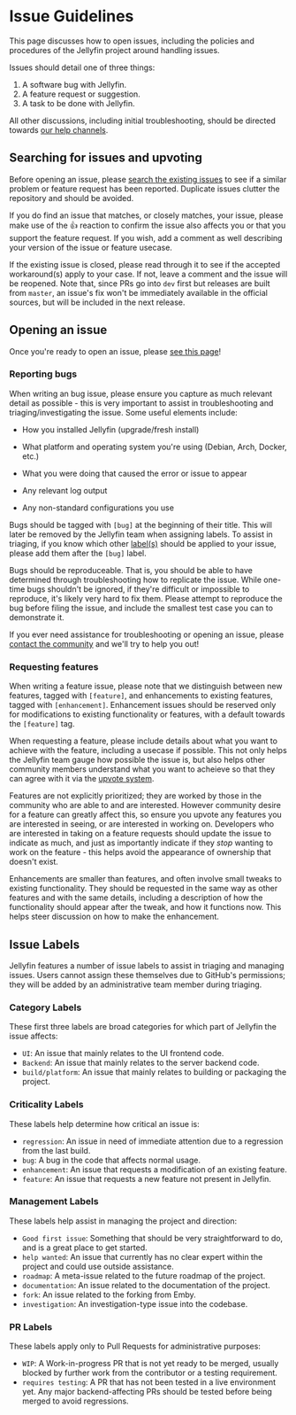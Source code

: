 # Issue Guidelines

This page discusses how to open issues, including the policies and procedures of the Jellyfin project around handling issues.

Issues should detail one of three things:

   1. A software bug with Jellyfin.
   1. A feature request or suggestion.
   1. A task to be done with Jellyfin.

All other discussions, including initial troubleshooting, should be directed towards [our help channels](/user-docs/getting-help).

## Searching for issues and upvoting

Before opening an issue, please [search the existing issues](https://github.com/jellyfin/jellyfin/issues?utf8=✓&q=is%3Aissue) to see if a similar problem or feature request has been reported. Duplicate issues clutter the repository and should be avoided.

If you do find an issue that matches, or closely matches, your issue, please make use of the :+1: reaction to confirm the issue also affects you or that you support the feature request. If you wish, add a comment as well describing your version of the issue or feature usecase.

If the existing issue is closed, please read through it to see if the accepted workaround(s) apply to your case. If not, leave a comment and the issue will be reopened. Note that, since PRs go into `dev` first but releases are built from `master`, an issue's fix won't be immediately available in the official sources, but will be included in the next release.

## Opening an issue

Once you're ready to open an issue, please [see this page](https://github.com/jellyfin/jellyfin/issues/new)!

### Reporting bugs

When writing an bug issue, please ensure you capture as much relevant detail as possible - this is very important to assist in troubleshooting and triaging/investigating the issue. Some useful elements include:

* How you installed Jellyfin (upgrade/fresh install)

* What platform and operating system you're using (Debian, Arch, Docker, etc.)

* What you were doing that caused the error or issue to appear

* Any relevant log output

* Any non-standard configurations you use

Bugs should be tagged with `[bug]` at the beginning of their title. This will later be removed by the Jellyfin team when assigning labels. To assist in triaging, if you know which other [label(s)](/contributor-docs/issues#issue-labels) should be applied to your issue, please add them after the `[bug]` label.

Bugs should be reproduceable. That is, you should be able to have determined through troubleshooting how to replicate the issue. While one-time bugs shouldn't be ignored, if they're difficult or impossible to reproduce, it's likely very hard to fix them. Please attempt to reproduce the bug before filing the issue, and include the smallest test case you can to demonstrate it.

If you ever need assistance for troubleshooting or opening an issue, please [contact the community](/user-docs/getting-help) and we'll try to help you out!

### Requesting features

When writing a feature issue, please note that we distinguish between new features, tagged with `[feature]`, and enhancements to existing features, tagged with `[enhancement]`. Enhancement issues should be reserved only for modifications to existing functionality or features, with a default towards the `[feature]` tag.

When requesting a feature, please include details about what you want to achieve with the feature, including a usecase if possible. This not only helps the Jellyfin team gauge how possible the issue is, but also helps other community members understand what you want to acheieve so that they can agree with it via the [upvote system](/contributor-docs/issues#Searching-for-issues-and-upvoting).

Features are not explicitly prioritized; they are worked by those in the community who are able to and are interested. However community desire for a feature can greatly affect this, so ensure you upvote any features you are interested in seeing, or are interested in working on. Developers who are interested in taking on a feature requests should update the issue to indicate as much, and just as importantly indicate if they *stop* wanting to work on the feature - this helps avoid the appearance of ownership that doesn't exist.

Enhancements are smaller than features, and often involve small tweaks to existing functionality. They should be requested in the same way as other features and with the same details, including a description of how the functionality should appear after the tweak, and how it functions now. This helps steer discussion on how to make the enhancement.

## Issue Labels

Jellyfin features a number of issue labels to assist in triaging and managing issues. Users cannot assign these themselves due to GitHub's permissions; they will be added by an administrative team member during triaging.

### Category Labels

These first three labels are broad categories for which part of Jellyfin the issue affects:
* `UI`: An issue that mainly relates to the UI frontend code.
* `Backend`: An issue that mainly relates to the server backend code.
* `build/platform`: An issue that mainly relates to building or packaging the project.
                                                     
### Criticality Labels
                                                                                
These labels help determine how critical an issue is:

* `regression`: An issue in need of immediate attention due to a regression from the last build.
* `bug`: A bug in the code that affects normal usage.
* `enhancement`: An issue that requests a modification of an existing feature.
* `feature`: An issue that requests a new feature not present in Jellyfin.

### Management Labels

These labels help assist in managing the project and direction:

* `Good first issue`: Something that should be very straightforward to do, and is a great place to get started.
* `help wanted`: An issue that currently has no clear expert within the project and could use outside assistance.
* `roadmap`: A meta-issue related to the future roadmap of the project.
* `documentation`: An issue related to the documentation of the project.
* `fork`: An issue related to the forking from Emby.
* `investigation`: An investigation-type issue into the codebase.

### PR Labels

These labels apply only to Pull Requests for administrative purposes:

* `WIP`: A Work-in-progress PR that is not yet ready to be merged, usually blocked by further work from the contributor or a testing requirement.
* `requires testing`: A PR that has not been tested in a live environment yet. Any major backend-affecting PRs should be tested before being merged to avoid regressions.

